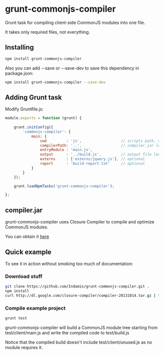 grunt-commonjs-compiler
=======================

Grunt task for compiling client-side CommonJS modules into one file.

It takes only required files, not everything.

## Installing

```bash
npm install grunt-commonjs-compiler
```

Also you can add --save or --save-dev to save this dependency in package.json:
```bash
npm install grunt-commonjs-compiler --save-dev
```

## Adding Grunt task

Modify Gruntfile.js:
```javascript
module.exports = function (grunt) {
    
    grunt.initConfig({
        'commonjs-compiler': {
            main: {
                cwd         : 'js',                  // scripts path, optional
                compilerPath: '..',                  // compiler.jar location
                entryModule : 'main.js',
                output      : '../build.js',         // output file location
                externs     : ['externs/jquery.js'], // optional
                report      : 'build-report.txt'     // optional
            }
        }
	});

    grunt.loadNpmTasks('grunt-commonjs-compiler');

};
```

## compiler.jar
grunt-commonjs-compiler uses Closure Compiler to compile and optimize CommonJS modules.

You can obtain it [here](http://dl.google.com/closure-compiler/compiler-latest.zip)

## Quick example
To see it in action without smoking too much of documentation:

### Download stuff
```bash
git clone https://github.com/Indamix/grunt-commonjs-compiler.git .
npm install
curl http://dl.google.com/closure-compiler/compiler-20131014.tar.gz | tar zx
```

### Compile example project
```bash
grunt test
```
grunt-commonjs-compiler will build a CommonJS module tree starting from test/client/main.js and write the compiled code to test/build.js

Notice that the compiled build doesn't include test/client/unused.js as no module requires it.